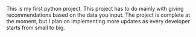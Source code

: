 This is my first python project. This project has to do mainly with giving recommendations based on the data you input. The project is complete at the moment, but I plan on implementing more updates as every developer starts from small to big.

